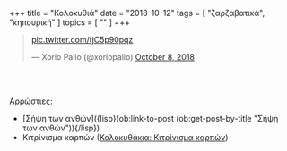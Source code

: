 +++
title = "Κολοκυθιά"
date = "2018-10-12"
tags = [ "ζαρζαβατικά", "κηπουρική" ]
topics = [ "" ]
+++

<p class="verse">
<blockquote class="twitter-tweet" data-lang="en"><p lang="und" dir="ltr"><a href="<https://t.co/tjC5p90pqz>">pic.twitter.com/tjC5p90pqz</a></p>&mdash; Xorio Palio (@xoriopalio) <a href="<https://twitter.com/xoriopalio/status/1049361122736971777?ref_src=twsrc%5Etfw>">October 8, 2018</a></blockquote><br />
<script async src="<https://platform.twitter.com/widgets.js>" charset="utf-8"></script><br />
</p>

Αρρώστιες:

-   [Σήψη των ανθών]({lisp}(ob:link-to-post (ob:get-post-by-title "Σήψη των ανθών")){/lisp})
-   Κιτρίνισμα καρπών ([Κολοκυθάκια: Κιτρίνισμα καρπών](https://www.olyplant.gr/katapolemisi-astheneion/kolokithakia-kitrinisma-karpon/))
